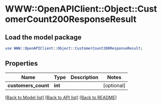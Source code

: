 # WWW::OpenAPIClient::Object::CustomerCount200ResponseResult

## Load the model package
```perl
use WWW::OpenAPIClient::Object::CustomerCount200ResponseResult;
```

## Properties
Name | Type | Description | Notes
------------ | ------------- | ------------- | -------------
**customers_count** | **int** |  | [optional] 

[[Back to Model list]](../README.md#documentation-for-models) [[Back to API list]](../README.md#documentation-for-api-endpoints) [[Back to README]](../README.md)


